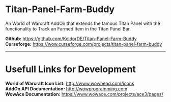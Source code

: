 # Titan-Panel-Farm-Buddy


An World of Warcraft AddOn that extends the famous Titan Panel with the functionality to Track an Farmed Item in the Titan Panel Bar.

**Github:** https://github.com/KeldorDE/Titan-Panel-Farm-Buddy  
**Curseforge:** https://wow.curseforge.com/projects/titan-panel-farm-buddy

---
# Usefull Links for Development
**World of Warcraft Icon List:** http://www.wowhead.com/icons  
**AddOn API Documentation:** http://wowprogramming.com  
**WowAce Documentation:** https://www.wowace.com/projects/ace3/pages/
